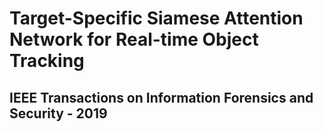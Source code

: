 # Target-Specific Siamese Attention Network for Real-time Object Tracking
## IEEE Transactions on Information Forensics and Security - 2019